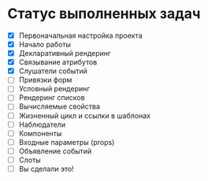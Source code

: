 # Статус выполненных задач

- [x] Первоначальная настройка проекта
- [x] Начало работы
- [x] Декларативный рендеринг
- [x] Связывание атрибутов
- [x] Слушатели событий
- [ ] Привязки форм
- [ ] Условный рендеринг
- [ ] Рендеринг списков
- [ ] Вычисляемые свойства
- [ ] Жизненный цикл и ссылки в шаблонах
- [ ] Наблюдатели
- [ ] Компоненты
- [ ] Входные параметры (props)
- [ ] Объявление событий
- [ ] Слоты
- [ ] Вы сделали это!
